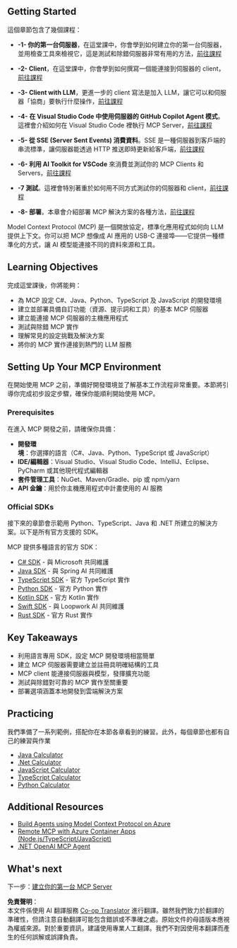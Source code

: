 <!--
CO_OP_TRANSLATOR_METADATA:
{
  "original_hash": "b547c992c056d4296d641ed8ec2cc4cb",
  "translation_date": "2025-06-02T17:22:13+00:00",
  "source_file": "03-GettingStarted/README.md",
  "language_code": "tw"
}
-->
## Getting Started  

這個章節包含了幾個課程：

- **-1- 你的第一台伺服器**，在這堂課中，你會學到如何建立你的第一台伺服器，並用檢查工具來檢視它，這是測試和除錯伺服器非常有用的方法，[前往課程](/03-GettingStarted/01-first-server/README.md)

- **-2- Client**，在這堂課中，你會學到如何撰寫一個能連接到伺服器的 client，[前往課程](/03-GettingStarted/02-client/README.md)

- **-3- Client with LLM**，更進一步的 client 寫法是加入 LLM，讓它可以和伺服器「協商」要執行什麼操作，[前往課程](/03-GettingStarted/03-llm-client/README.md)

- **-4- 在 Visual Studio Code 中使用伺服器的 GitHub Copilot Agent 模式**。這裡會介紹如何在 Visual Studio Code 裡執行 MCP Server，[前往課程](/03-GettingStarted/04-vscode/README.md)

- **-5- 從 SSE (Server Sent Events) 消費資料**。SSE 是一種伺服器到客戶端的串流標準，讓伺服器能透過 HTTP 推送即時更新給客戶端，[前往課程](/03-GettingStarted/05-sse-server/README.md)

- **-6- 利用 AI Toolkit for VSCode** 來消費並測試你的 MCP Clients 和 Servers，[前往課程](/03-GettingStarted/06-aitk/README.md)

- **-7 測試**。這裡會特別著重於如何用不同方式測試你的伺服器和 client，[前往課程](/03-GettingStarted/07-testing/README.md)

- **-8- 部署**。本章會介紹部署 MCP 解決方案的各種方法，[前往課程](/03-GettingStarted/08-deployment/README.md)


Model Context Protocol (MCP) 是一個開放協定，標準化應用程式如何向 LLM 提供上下文。你可以把 MCP 想像成 AI 應用的 USB-C 連接埠——它提供一種標準化的方式，讓 AI 模型能連接不同的資料來源和工具。

## Learning Objectives

完成這堂課後，你將能夠：

- 為 MCP 設定 C#、Java、Python、TypeScript 及 JavaScript 的開發環境
- 建立並部署具備自訂功能（資源、提示詞和工具）的基本 MCP 伺服器
- 建立能連接 MCP 伺服器的主機應用程式
- 測試與除錯 MCP 實作
- 理解常見的設定挑戰及解決方案
- 將你的 MCP 實作連接到熱門的 LLM 服務

## Setting Up Your MCP Environment

在開始使用 MCP 之前，準備好開發環境並了解基本工作流程非常重要。本節將引導你完成初步設定步驟，確保你能順利開始使用 MCP。

### Prerequisites

在進入 MCP 開發之前，請確保你具備：

- **開發環境**：你選擇的語言（C#、Java、Python、TypeScript 或 JavaScript）
- **IDE/編輯器**：Visual Studio、Visual Studio Code、IntelliJ、Eclipse、PyCharm 或其他現代程式編輯器
- **套件管理工具**：NuGet、Maven/Gradle、pip 或 npm/yarn
- **API 金鑰**：用於你主機應用程式中計畫使用的 AI 服務


### Official SDKs

接下來的章節會示範用 Python、TypeScript、Java 和 .NET 所建立的解決方案。以下是所有官方支援的 SDK。

MCP 提供多種語言的官方 SDK：
- [C# SDK](https://github.com/modelcontextprotocol/csharp-sdk) - 與 Microsoft 共同維護
- [Java SDK](https://github.com/modelcontextprotocol/java-sdk) - 與 Spring AI 共同維護
- [TypeScript SDK](https://github.com/modelcontextprotocol/typescript-sdk) - 官方 TypeScript 實作
- [Python SDK](https://github.com/modelcontextprotocol/python-sdk) - 官方 Python 實作
- [Kotlin SDK](https://github.com/modelcontextprotocol/kotlin-sdk) - 官方 Kotlin 實作
- [Swift SDK](https://github.com/modelcontextprotocol/swift-sdk) - 與 Loopwork AI 共同維護
- [Rust SDK](https://github.com/modelcontextprotocol/rust-sdk) - 官方 Rust 實作

## Key Takeaways

- 利用語言專用 SDK，設定 MCP 開發環境相當簡單
- 建立 MCP 伺服器需要建立並註冊具明確結構的工具
- MCP client 能連接伺服器與模型，發揮擴充功能
- 測試與除錯對可靠的 MCP 實作至關重要
- 部署選項涵蓋本地開發到雲端解決方案

## Practicing

我們準備了一系列範例，搭配你在本節各章看到的練習。此外，每個章節也都有自己的練習與作業

- [Java Calculator](./samples/java/calculator/README.md)
- [.Net Calculator](../../../03-GettingStarted/samples/csharp)
- [JavaScript Calculator](./samples/javascript/README.md)
- [TypeScript Calculator](./samples/typescript/README.md)
- [Python Calculator](../../../03-GettingStarted/samples/python)

## Additional Resources

- [Build Agents using Model Context Protocol on Azure](https://learn.microsoft.com/azure/developer/ai/intro-agents-mcp)
- [Remote MCP with Azure Container Apps (Node.js/TypeScript/JavaScript)](https://learn.microsoft.com/samples/azure-samples/mcp-container-ts/mcp-container-ts/)
- [.NET OpenAI MCP Agent](https://learn.microsoft.com/samples/azure-samples/openai-mcp-agent-dotnet/openai-mcp-agent-dotnet/)

## What's next

下一步：[建立你的第一台 MCP Server](/03-GettingStarted/01-first-server/README.md)

**免責聲明**：  
本文件係使用 AI 翻譯服務 [Co-op Translator](https://github.com/Azure/co-op-translator) 進行翻譯。雖然我們致力於翻譯的準確性，但請注意自動翻譯可能包含錯誤或不準確之處。原始文件的母語版本應視為權威來源。對於重要資訊，建議使用專業人工翻譯。我們不對因使用本翻譯而產生的任何誤解或誤譯負責。